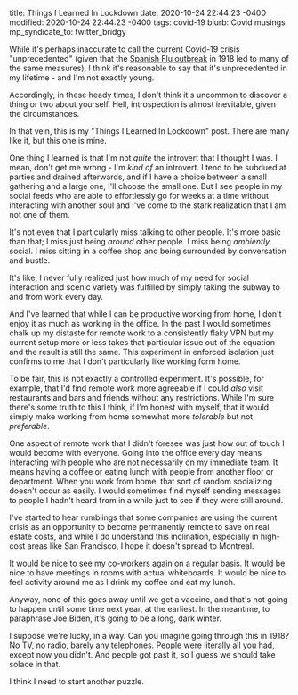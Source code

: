 title: Things I Learned In Lockdown
date: 2020-10-24 22:44:23 -0400
modified: 2020-10-24 22:44:23 -0400
tags: covid-19
blurb: Covid musings
mp_syndicate_to: twitter_bridgy

While it's perhaps inaccurate to call the current Covid-19 crisis
"unprecedented" (given that the [Spanish Flu outbreak][1] in 1918 led to
many of the same measures), I think it's reasonable to say that it's
unprecedented in my lifetime - and I'm not exactly young.

Accordingly, in these heady times, I don't think it's uncommon to discover a
thing or two about yourself.  Hell, introspection is almost inevitable,
given the circumstances.

In that vein, this is my "Things I Learned In Lockdown" post.  There are
many like it, but this one is mine.

One thing I learned is that I'm not *quite* the introvert that I thought I
was.  I mean, don't get me wrong - I'm *kind of* an introvert.  I tend to be
subdued at parties and drained afterwards, and if I have a choice between a
small gathering and a large one, I'll choose the small one.  But I see
people in my social feeds who are able to effortlessly go for weeks at a
time without interacting with another soul and I've come to the stark
realization that I am not one of them.

It's not even that I particularly miss talking to other people.  It's more
basic than that; I miss just being *around* other people.  I miss being
*ambiently* social.  I miss sitting in a coffee shop and being surrounded by
conversation and bustle.

It's like, I never fully realized just how much of my need for social
interaction and scenic variety was fulfilled by simply taking the subway to
and from work every day.

And I've learned that while I can be productive working from home, I don't
enjoy it as much as working in the office.  In the past I would sometimes
chalk up my distaste for remote work to a consistently flaky VPN but my
current setup more or less takes that particular issue out of the equation
and the result is still the same.  This experiment in enforced isolation
just confirms to me that I don't particularly like working form home.

To be fair, this is not exactly a controlled experiment.  It's possible, for
example, that I'd find remote work more agreeable if I could *also* visit
restaurants and bars and friends without any restrictions.  While I'm sure
there's some truth to this I think, if I'm honest with myself, that it would
simply make working from home somewhat more *tolerable* but not
*preferable*.

One aspect of remote work that I didn't foresee was just how out of touch I
would become with everyone.  Going into the office every day means
interacting with people who are not necessarily on my immediate team.  It
means having a coffee or eating lunch with people from another floor or
department.  When you work from home, that sort of random socializing
doesn't occur as easily.  I would sometimes find myself sending messages to
people I hadn't heard from in a while just to see if they were still around.

I've started to hear rumblings that some companies are using the current
crisis as an opportunity to become permanently remote to save on real estate
costs, and while I do understand this inclination, especially in high-cost
areas like San Francisco, I hope it doesn't spread to Montreal.

It would be nice to see my co-workers again on a regular basis.  It would be
nice to have meetings in rooms with actual whiteboards.  It would be nice to
feel activity around me as I drink my coffee and eat my lunch.

Anyway, none of this goes away until we get a vaccine, and that's not going
to happen until some time next year, at the earliest.  In the meantime, to
paraphrase Joe Biden, it's going to be a long, dark winter.

I suppose we're lucky, in a way.  Can you imagine going through this in
1918?  No TV, no radio, barely any telephones.  People were literally all
you had, except now you didn't.  And people got past it, so I guess we
should take solace in that.

I think I need to start another puzzle.

[1]: https://en.wikipedia.org/wiki/Spanish_flu
